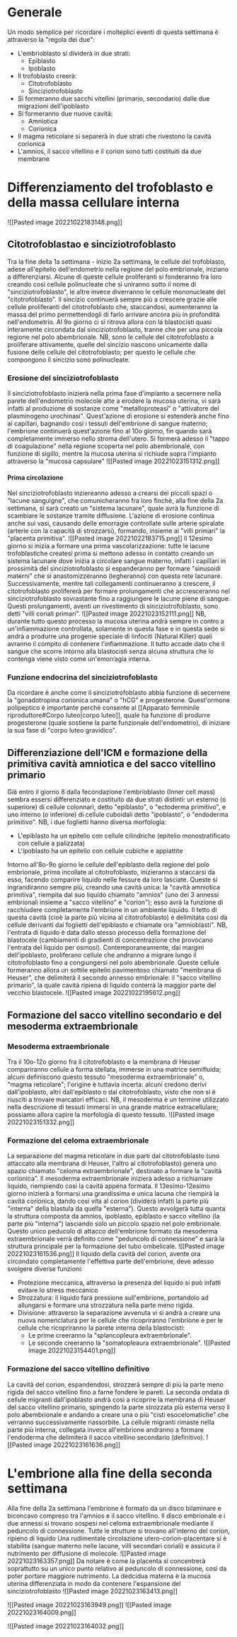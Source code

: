 
# Generale
Un modo semplice per ricordare i molteplici eventi di questa settimana è attraverso la "regola dei due":
- L'embrioblasto si dividerà in due strati:
	- Epiblasto
	- Ipoblasto
- Il trofoblasto creerà:
	- Citotrofoblasto
	- Sinciziotrofoblasto
- Si formeranno due sacchi vitellini (primario, secondario) dalle due migrazioni dell'ipoblasto
- Si formeranno due nuove cavità:
	- Amniotica
	- Corionica
- Il magma reticolare si separerà in due strati che rivestono la cavità corionica
- L'amnios, il sacco vitellino e il corion sono tutti costituiti da due membrane
# Differenziamento del trofoblasto e della massa cellulare interna
![[Pasted image 20221022183148.png]]
## Citotrofoblastao e sinciziotrofoblasto
Tra la fine della 1a settimana - inizio 2a settimana, le cellule del trofoblasto, adese all'epitelio dell'endometrio nella regione del polo embrionale, iniziano a differenziarsi. 
Alcune di queste cellule proliferanti si fonderanno fra loro creando così cellule polinucleate che si uniranno sotto il nome di "sinciziotrofoblasto", le altre invece diverranno le cellule mononucleate del "citotrofoblasto". 
Il sincizio continuerà sempre più a crescere grazie alle cellule proliferanti del citotrofoblasto che, staccandosi, aumenteranno la massa del primo permettendogli di farlo arrivare ancora più in profondità nell'endometrio. 
Al 9o giorno ci si ritrova allora con la blastocisti quasi interamente circondata dal sinciziotrofoblasto, tranne che per una piccola regione nel polo abembrionale. 
NB, sono le cellule del citotrofoblasto a proliferare attivamente, quelle del sincizio nascono unicamente dalla fusione delle cellule del citotrofoblasto; per questo le cellule che compongono il sincizio sono polinucleate. 

### Erosione del sinciziotrofoblasto
Il sinciziotrofoblasto inizierà nella prima fase d'impianto a secernere nella parete dell'endometrio molecole atte a erodere la mucosa uterina, vi sarà infatti al produzione di sostanze come "metalloproteasi" o "attivatore del plasminogeno urochinasi". 
Quest'azione di erosione si estenderà anche fino ai capillari, bagnando così i tessuti dell'embrione di sangue materno; l'embrione continuerà quest'azione fino al 10o giorno, fin quando sarà completamente immerso nello stroma dell'utero. 
Si formerà adesso il "tappo di coagulazione" nella regione scoperta nel polo abembrionale, con funzione di sigillo, mentre la mucosa uterina si richiude sopra l'impianto attraverso la "mucosa capsulare"
![[Pasted image 20221023151312.png]]
#### Prima circolazione
Nel sinciziotrofoblasto inziereanno adesso a crearsi dei piccoli spazi o "lacune sanguigne", che comunicheranno fra loro finchè, alla fine della 2a settimana, si sarà creato un "sistema lacunare", quale avrà la funzione di scambiare le sostanze tramite diffusione. 
L'azione di erosione continua anche sui vasi, causando delle emorragie controllate sulle arterie spiralate (arterie con la capacità di strozzarsi), formando, insieme ai "villi primari" la "placenta primitiva". 
![[Pasted image 20221022183715.png]]
Il 12esimo giorno si inizia a formare una prima vascolarizzazione: tutte le lacune trofoblastiche createsi prima si mettono adesso in contatto creando un sistema lacunare dove inizia a circolare sangue materno, infatti i capillari in prossimità del sinciziotrofoblasto si espanderanno per formare "sinusoidi materni" che si anastomizzeranno (legheranno) con questa rete lacunare. 
Successivamente, mentre tali collegamenti continueranno a crescere, il citotrofoblasto prolifererà per formare prolungamenti che accresceranno nel sinciziotrofoblasto sovrastante fino a raggiungere le lacune piene di sangue. 
Questi prolungamenti, aventi un rivestimento di sinciziotrofoblasto, sono detti "villi coriali primari".
![[Pasted image 20221023152111.png]]
NB, durante tutto questo processo la mucosa uterina andrà sempre in contro a un'infiammazione controllata, solamente in questa fase e in questa sede si andrà a produrre una progenie speciale di linfociti (Natural Killer) quali avranno il compito di contenere l'infiammazione. Il tutto accade dato che il sangue che scorre intorno alla blastocisti senza alcuna struttura che lo contenga viene visto come un'emorragia interna.

### Funzione endocrina del sinciziotrofoblasto
Da ricordare è anche come il sinciziotrofoblasto abbia funzione di secernere la "gonadotropina corionica umana" o "hCG" e progesterone. 
Quest'ormone polipeptico è importante perchè consente al [[Apparato femminile riproduttore#Corpo luteo|corpo luteo]], quale ha funzione di produrre progesterone (quale sostiene la parte funzionale dell'endometrio), di iniziare la sua fase di "corpo luteo gravidico".  

## Differenziazione dell'ICM e formazione della primitiva cavità amniotica e del sacco vitellino primario
Già entro il giorno 8 dalla fecondazione l'embrioblasto (Inner cell mass) sembra essersi differenziato e costituito da due strati distinti: un esterno (o superiore) di cellule colonnari, detto "epiblasto", o "ectoderma primitivo", e uno interno (o inferiore) di cellule cuboidali detto "ipoblasto", o "endoderma primitivo".
NB, i due foglietti hanno diversa morfologia:
- L'epiblasto ha un epitelio con cellule cilindriche (epitelio monostratificato con cellule a palizzata)
- L'ipoblasto ha un epitelio con cellule cubiche e appiattite

Intorno all'8o-9o giorno le cellule dell'epiblasto della regione del polo embrionale, prima incollate al citotrofoblasto, inizieranno a staccarsi da esso, facendo comparire liquido nelle fessure da loro lasciate. 
Queste si ingrandiranno sempre più, creando una cavità unica: la "cavità amniotica primitiva", riempita dal suo liquido chiamato "amnios" (uno dei 3 annessi embrionali insieme a "sacco vitellino" e "corion"); esso avrà la funzione di racchiudere completamente l'embrione in un ambiente liquido. 
Il tetto di questa cavità (cioè la parte più vicina al citotrofoblasto) è delimitata così da cellule derivanti dai foglietti dell'epiblasto e chiamate ora "amnioblasti".
NB, l'entrata di liquido è data dallo stesso processo della formazione del blastocele (cambiamenti di gradienti di concentrazione che provocano l'entrata del liquido per osmosi).
Contemporaneamente, dai margini dell'ipoblasto, proliferano cellule che andranno a migrare lungo il citotrofoblasto fino a congiungersi nel polo abembrionale. 
Queste cellule formeranno allora un sottile epitelio pavimentoso chiamato "membrana di Heuser", che delimiterà il secondo annesso embrionale: il "sacco vitellino primario", la quale cavità ripiena di liquido conterrà la maggior parte del vecchio blastocele. 
![[Pasted image 20221022195612.png]]

## Formazione del sacco vitellino secondario e del mesoderma extraembrionale
### Mesoderma extraembrionale
Tra il 10o-12o giorno fra il citotrofoblasto e la membrana di Heuser compariranno cellule a forma stellata, immerse in una matrice semifluida; alcuni definiscono questo tessuto "mesoderma extraembrionale" o, "magma reticolare"; l'origine è tuttavia incerta: alcuni credono derivi dall'ipoblasto, altri dall'epiblasto o dal citotrofoblasto, visto che non si è riusciti a trovare marcatori efficaci. 
NB, il mesoderma è un termine utilizzato nella descrizione di tessuti immersi in una grande matrice extracellulare; possiamo allora capire la morfologia di questo tessuto. 
![[Pasted image 20221023151332.png]]
### Formazione del celoma extraembrionale
La separazione del magma reticolare in due parti dal citotrofoblasto (uno attaccato alla membrana di Heuser, l'altro al citotrofoblasto) genera uno spazio chiamato "celoma extraembrionale", destinato a formare la "cavità corionica". 
Il mesoderma extraembrionale inizierà adesso a richiamare liquido, riempiendo così la cavità appena formata. 
Il 13esimo-12esimo giorno inizierà a formarsi una grandissima e unica lacuna che riempirà la cavità corionica, dando così vita al corion (dividerà infatti la parte più "interna" della blastula da quella "esterna"). 
Questo avvolgerà tutta quanta la struttura composta da amnios, ipoblasto, epiblasto e sacco vitellino (la parte più "interna") lasciando solo un piccolo spazio nel polo embrionale. 
Questo unico peducolo di attacco dell'embrione formato da mesoderma extraembrionale verrà definito come "peduncolo di connessione" e sarà la struttura principale per la formazione del tubo ombelicale. 
![[Pasted image 20221023161536.png]]
Il liquido della cavità del corion, avente ora circondato completamente l'effettiva parte dell'embrione, deve adesso svolgere diverse funzioni:
- Protezione meccanica, attraverso la presenza del liquido si può infatti evitare lo stress meccanico
- Strozzatura: il liquido farà pressione sull'embrione, portandolo ad allungarsi e formare una strozzatura nella parte meno rigida. 
- Divisione: attraverso la separazione avvenuta vi si andrà a creare una nuova nomenclatura per le cellule che ricopriranno l'embrione e per le cellule che ricopriranno la parete interna della blastocisti:
	- Le prime creeranno la "splancopleura extraembrionale".
	- Le seconde creeranno la "somatopleaura extraembrionale".
![[Pasted image 20221023154401.png]]
### Formazione del sacco vitellino definitivo
La cavità del corion, espandendosi, strozzerà sempre di più la parte meno rigida del sacco vitellino fino a farne fondere le pareti. 
La seconda ondata di cellule migranti dall'ipoblasto andrà così a ricoprire la membrana di Heuser del sacco vitellino primario, spingendo la parte strozzata più esterna verso il polo abembrionale e andando a creare una o più "cisti esocelomatiche" che verranno successivamente riassorbite.
La cellule migranti rimaste nella parte più interna, collegata invece all'embrione andranno a formare l'endoderma che delimiterà il sacco vitellino secondario (definitivo).
![[Pasted image 20221023161636.png]]
# L'embrione alla fine della seconda settimana
Alla fine della 2a settimana l'embrione è formato da un disco  bilaminare e biconcavo compreso tra l'amnios e il sacco vitellino. 
Il disco embrionale e i due annessi si trovano sospesi nel celoma extraembrionale mediante il peduncolo di connessione. 
Tutte le strutture si trovano all'interno del corion, ripieno di liquido
Una rudimentale circolazione utero-corion-placentare si è stabilita (sangue materno nelle lacune, villi secondari coriali) e assicura il nutrimento per diffusione di molecole. 
![[Pasted image 20221023163357.png]]
Da notare è come la placenta si concentrerà soprattutto su un unico punto relativo al peduncolo di connessione, così da poter portare maggiore nutrimento. 
La dedcidua materna è la mucosa uterina differenziata in modo da contenere l'espansione del sinciziotrofoblasto
![[Pasted image 20221023163413.png]]

![[Pasted image 20221023163949.png]]
![[Pasted image 20221023164009.png]]

![[Pasted image 20221023164032.png]]
